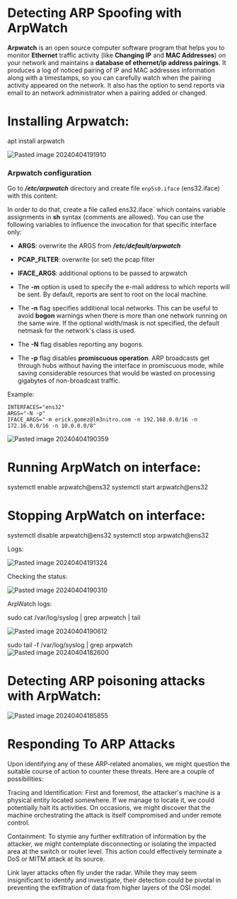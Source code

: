 # Detecting ARP Spoofing with ArpWatch


**Arpwatch** is an open source computer software program that helps you to monitor **Ethernet** traffic activity (like **Changing IP** and **MAC Addresses**) on your network and maintains a **database of ethernet/ip address pairings**. It produces a log of noticed pairing of IP and MAC addresses information along with a timestamps, so you can carefully watch when the pairing activity appeared on the network. It also has the option to send reports via email to an network administrator when a pairing added or changed.

# Installing Arpwatch: 


apt install arpwatch

![Pasted image 20240404191910](https://github.com/lm3nitro/Projects/assets/55665256/a42e6239-19ba-429c-8a94-3bf07ab291ba)


### Arpwatch configuration


Go to **_/etc/arpwatch_** directory and create file `enp5s0.iface` (ens32.iface) with this content:

In order to do that, create a file called ens32.iface` which contains variable assignments in **sh** syntax (comments are allowed). You can use the following variables to influence the invocation for that specific interface only:

- **ARGS**: overwrite the ARGS from _**/etc/default/arpwatch**_
- **PCAP_FILTER**: overwrite (or set) the pcap filter
- **IFACE_ARGS**: additional options to be passed to arpwatch


- The **-m** option is used to specify the e-mail address to which reports will be sent. By default, reports are sent to root on the local machine.
    
- The **-n** flag specifies additional local networks. This can be useful to avoid **bogon** warnings when there is more than one network running on the same wire. If the optional width/mask is not specified, the default netmask for the network's class is used.
    
- The **-N** flag disables reporting any bogons.
    
- The **-p** flag disables **promiscuous operation**. ARP broadcasts get through hubs without having the interface in promiscuous mode, while saving considerable resources that would be wasted on processing gigabytes of non-broadcast traffic.




Example:

```
INTERFACES="ens32"
ARGS="-N -p"
IFACE_ARGS="-m erick.gomez@lm3nitro.com -n 192.168.0.0/16 -n 172.16.0.0/16 -n 10.0.0.0/8"

```



![Pasted image 20240404190359](https://github.com/lm3nitro/Projects/assets/55665256/6d339024-7237-47d7-bb5c-c061fc725e19)


# Running ArpWatch on interface:

systemctl enable arpwatch@ens32
systemctl start arpwatch@ens32


# Stopping ArpWatch on interface:

systemctl disable arpwatch@ens32
systemctl stop arpwatch@ens32


Logs:

![Pasted image 20240404191324](https://github.com/lm3nitro/Projects/assets/55665256/1936dc2a-a171-46bd-826b-66c6bc17f41f)




Checking the status:

![Pasted image 20240404190310](https://github.com/lm3nitro/Projects/assets/55665256/20f8a4ca-b43b-4066-8549-55b310b6df2d)




ArpWatch logs:



sudo cat /var/log/syslog | grep arpwatch | tail


![Pasted image 20240404190612](https://github.com/lm3nitro/Projects/assets/55665256/59664832-0848-4718-8233-0fbac2cee537)

sudo tail -f /var/log/syslog | grep arpwatch
![Pasted image 20240404182600](https://github.com/lm3nitro/Projects/assets/55665256/0071107c-66dd-4365-b78b-cdc3dd8a4f7d)


# Detecting ARP poisoning attacks with ArpWatch:

![Pasted image 20240404185855](https://github.com/lm3nitro/Projects/assets/55665256/4e039006-6b3c-49cc-a317-bdc7ad3121c2)

# Responding To ARP Attacks

Upon identifying any of these ARP-related anomalies, we might question the suitable course of action to counter these threats. Here are a couple of possibilities:

Tracing and Identification: First and foremost, the attacker's machine is a physical entity located somewhere. If we manage to locate it, we could potentially halt its activities. On occasions, we might discover that the machine orchestrating the attack is itself compromised and under remote control.

Containment: To stymie any further exfiltration of information by the attacker, we might contemplate disconnecting or isolating the impacted area at the switch or router level. This action could effectively terminate a DoS or MITM attack at its source.

Link layer attacks often fly under the radar. While they may seem insignificant to identify and investigate, their detection could be pivotal in preventing the exfiltration of data from higher layers of the OSI model.
